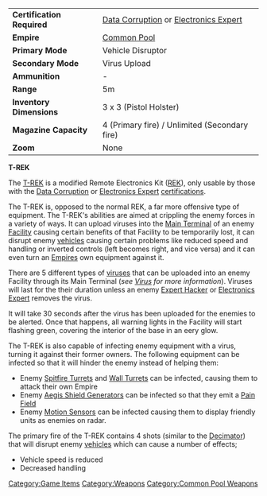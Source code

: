 |                            |                                                                                                        |
| -------------------------- | ------------------------------------------------------------------------------------------------------ |
| **Certification Required** | [Data Corruption](/Data_Corruption "wikilink") or [Electronics Expert](/Electronics_Expert "wikilink") |
| **Empire**                 | [Common Pool](/Common_Pool "wikilink")                                                                 |
| **Primary Mode**           | Vehicle Disruptor                                                                                      |
| **Secondary Mode**         | Virus Upload                                                                                           |
| **Ammunition**             | \-                                                                                                     |
| **Range**                  | 5m                                                                                                     |
| **Inventory Dimensions**   | 3 x 3 (Pistol Holster)                                                                                 |
| **Magazine Capacity**      | 4 (Primary fire) / Unlimited (Secondary fire)                                                          |
| **Zoom**                   | None                                                                                                   |

**T-REK**

The [T-REK](/T-REK "wikilink") is a modified Remote Electronics Kit
([REK](/REK "wikilink")), only usable by those with the [Data
Corruption](/Data_Corruption "wikilink") or [Electronics
Expert](/Electronics_Expert "wikilink")
[certifications](/certification "wikilink").

The T-REK is, opposed to the normal REK, a far more offensive type of
equipment. The T-REK's abilities are aimed at crippling the enemy forces
in a variety of ways. It can upload viruses into the [Main
Terminal](/Main_Terminal "wikilink") of an enemy
[Facility](/Facility "wikilink") causing certain benefits of that
Facility to be temporarily lost, it can disrupt enemy
[vehicles](/vehicle "wikilink") causing certain problems like reduced
speed and handling or inverted controls (left becomes right, and vice
versa) and it can even turn an [Empires](/Empire "wikilink") own
equipment against it.

There are 5 different types of [viruses](/virus "wikilink") that can be
uploaded into an enemy Facility through its Main Terminal (<i>see
[Virus](/Virus "wikilink") for more information</i>). Viruses will last
for the their duration unless an enemy [Expert
Hacker](/Expert_Hacking "wikilink") or [Electronics
Expert](/Electronics_Expert "wikilink") removes the virus.

It will take 30 seconds after the virus has been uploaded for the
enemies to be alerted. Once that happens, all warning lights in the
Facility will start flashing green, covering the interior of the base in
an eery glow.

The T-REK is also capable of infecting enemy equipment with a virus,
turning it against their former owners. The following equipment can be
infected so that it will hinder the enemy instead of helping them:

- Enemy [Spitfire Turrets](/Spitfire_Turret "wikilink") and [Wall
  Turrets](/Wall_Turret "wikilink") can be infected, causing them to
  attack their own Empire
- Enemy [Aegis Shield Generators](/Aegis_Shield_Generator "wikilink")
  can be infected so that they emit a [Pain
  Field](/Pain_Field "wikilink")
- Enemy [Motion Sensors](/Motion_Sensor "wikilink") can be infected
  causing them to display friendly units as enemies on radar.

The primary fire of the T-REK contains 4 shots (similar to the
[Decimator](/Decimator "wikilink")) that will disrupt enemy
[vehicles](/vehicle "wikilink") which can cause a number of effects;

- Vehicle speed is reduced
- Decreased handling

[Category:Game Items](/Category:Game_Items "wikilink")
[Category:Weapons](/Category:Weapons "wikilink") [Category:Common Pool
Weapons](/Category:Common_Pool_Weapons "wikilink")
